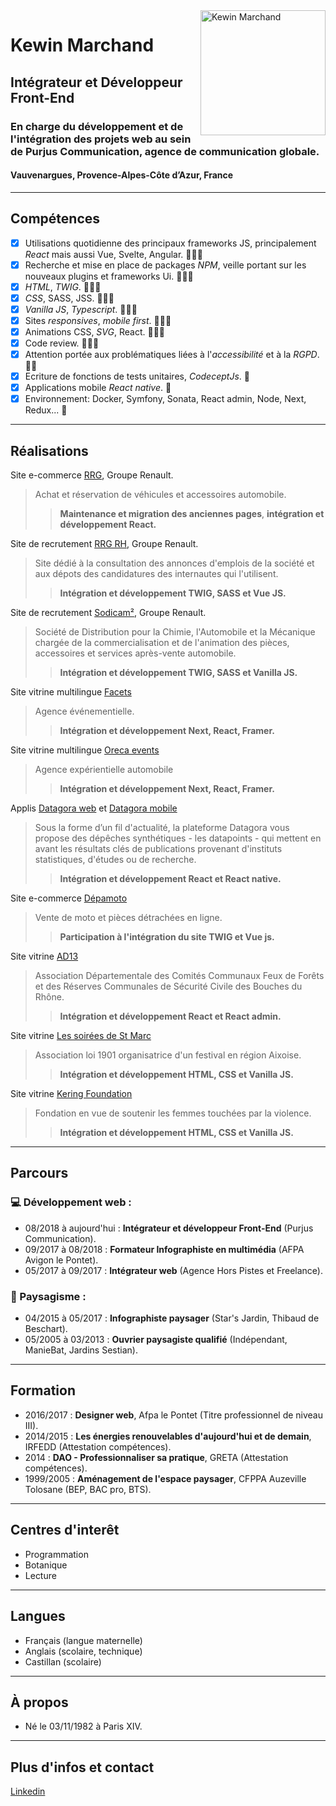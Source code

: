 <img alt="Kewin Marchand" align="right" width="200" height="200" src="https://media-exp3.licdn.com/dms/image/C5603AQFr97lJgPe0Lg/profile-displayphoto-shrink_200_200/0/1517076606115?e=1631750400&v=beta&t=72LaUYELc3mcM02frlhXZTHWuZ4uDl1PMsMTYLU3PKs">

# Kewin Marchand 
## Intégrateur et Développeur Front-End
### En charge du développement et de l'intégration des projets web au sein de Purjus Communication, agence de communication globale.

#### Vauvenargues, Provence-Alpes-Côte d’Azur, France 

---

## Compétences

- [x] Utilisations quotidienne des principaux frameworks JS, principalement *React* mais aussi Vue, Svelte, Angular. 💪💪💪
- [x] Recherche et mise en place de packages *NPM*, veille portant sur les nouveaux plugins et frameworks Ui. 💪💪💪
- [x] *HTML*, *TWIG*. 💪💪💪
- [x] *CSS*, SASS, JSS. 💪💪💪
- [x] *Vanilla JS*, *Typescript*. 💪💪💪
- [x] Sites *responsives*, *mobile first*. 💪💪💪
- [x] Animations CSS, *SVG*, React. 💪💪💪
- [x] Code review. 💪💪💪
- [x] Attention portée aux problématiques liées à l'*accessibilité* et à la *RGPD*. 💪💪
- [x] Ecriture de fonctions de tests unitaires, *CodeceptJs*. 💪
- [x] Applications mobile *React native*. 💪
- [x] Environnement: Docker, Symfony, Sonata, React admin, Node, Next, Redux... 💪

---

## Réalisations

Site e-commerce [RRG](https://www.renault-retail-group.fr/), Groupe Renault.
>Achat et réservation de véhicules et accessoires automobile.
>>**Maintenance et migration des anciennes pages**, **intégration et développement React.**


Site de recrutement [RRG RH](https://jobsfrance.renaultretailgroup.com/), Groupe Renault.
>Site dédié à la consultation des annonces d'emplois de la société et aux dépots des candidatures des internautes qui l'utilisent.
>>**Intégration et développement TWIG, SASS et Vue JS.**


Site de recrutement [Sodicam²](https://sodicam2.fr/), Groupe Renault.
>Société de Distribution pour la Chimie, l'Automobile et la Mécanique chargée de la commercialisation et de l'animation des pièces, accessoires et services après-vente automobile.
>>**Intégration et développement TWIG, SASS et Vanilla JS.**


Site vitrine multilingue [Facets](https://facets.fr/fr)
>Agence événementielle.
>>**Intégration et développement Next, React, Framer.**


Site vitrine multilingue [Oreca events](https://oreca-events.com/fr)
>Agence expérientielle automobile
>>**Intégration et développement Next, React, Framer.**


Applis [Datagora web](https://datagora.fr/) et [Datagora mobile](https://play.google.com/store/apps/details?id=com.datagora&hl=en_SG&gl=US)
>Sous la forme d’un fil d'actualité, la plateforme Datagora vous propose des dépêches synthétiques - les datapoints - qui mettent en avant les résultats clés de publications provenant d'instituts statistiques, d'études ou de recherche.
>>**Intégration et développement React et React native.**


Site e-commerce [Dépamoto](https://depamoto.com/fr-FR/home)
>Vente de moto et pièces détrachées en ligne.
>>**Participation à l'intégration du site TWIG et Vue js.**


Site vitrine [AD13](https://comites-feux.com/)
>Association Départementale des Comités Communaux Feux de Forêts et des Réserves Communales de Sécurité Civile des Bouches du Rhône.
>>**Intégration et développement React et React admin.**


Site vitrine [Les soirées de St Marc](https://lessoireesdesaintmarc.fr/)
>Association loi 1901 organisatrice d'un festival en région Aixoise. 
>>**Intégration et développement HTML, CSS et Vanilla JS.**


Site vitrine [Kering Foundation](https://www.keringfoundation.org/en/)
>Fondation en vue de soutenir les femmes touchées par la violence.
>>**Intégration et développement HTML, CSS et Vanilla JS.**


---

## Parcours
### 💻 Développement web :

- 08/2018 à aujourd'hui : **Intégrateur et développeur Front-End** (Purjus Communication).
- 09/2017 à 08/2018 : **Formateur Infographiste en multimédia** (AFPA Avigon le Pontet).
- 05/2017 à 09/2017 : **Intégrateur web** (Agence Hors Pistes et Freelance).

### 🌳 Paysagisme :
- 04/2015 à 05/2017 : **Infographiste paysager** (Star's Jardin, Thibaud de Beschart).
- 05/2005 à 03/2013 : **Ouvrier paysagiste qualifié** (Indépendant, ManieBat, Jardins Sestian).

---

## Formation

- 2016/2017 : **Designer web**, Afpa le Pontet (Titre professionnel de niveau III).
- 2014/2015 : **Les énergies renouvelables d'aujourd'hui et de demain**, IRFEDD (Attestation compétences).
- 2014 : **DAO - Professionnaliser sa pratique**, GRETA (Attestation compétences).
- 1999/2005 : **Aménagement de l'espace paysager**, CFPPA Auzeville Tolosane (BEP, BAC pro, BTS).

---

## Centres d'interêt

- Programmation
- Botanique
- Lecture

---

## Langues

- Français (langue maternelle)
- Anglais (scolaire, technique)
- Castillan (scolaire)

---

## À propos

- Né le 03/11/1982 à Paris XIV.

---

## Plus d'infos et contact

[Linkedin](https://www.linkedin.com/in/kewin-marchand/)

